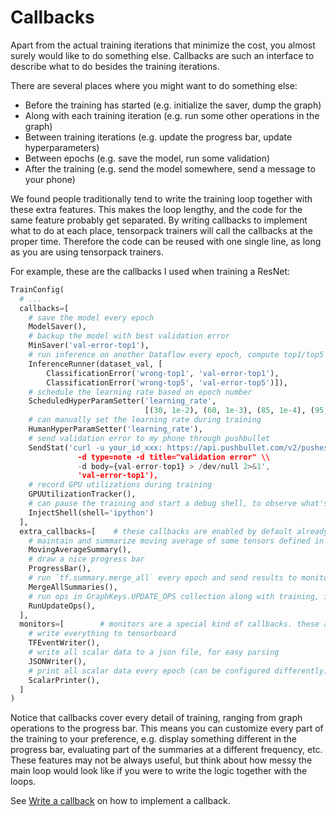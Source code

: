 
# Callbacks

Apart from the actual training iterations that minimize the cost,
you almost surely would like to do something else.
Callbacks are such an interface to describe what to do besides the
training iterations.

There are several places where you might want to do something else:

* Before the training has started (e.g. initialize the saver, dump the graph)
* Along with each training iteration (e.g. run some other operations in the graph)
* Between training iterations (e.g. update the progress bar, update hyperparameters)
* Between epochs (e.g. save the model, run some validation)
* After the training (e.g. send the model somewhere, send a message to your phone)

We found people traditionally tend to write the training loop together with these extra features.
This makes the loop lengthy, and the code for the same feature probably get separated.
By writing callbacks to implement what to do at each place, tensorpack trainers
will call the callbacks at the proper time.
Therefore the code can be reused with one single line, as long as you are using tensorpack trainers.

For example, these are the callbacks I used when training a ResNet:

```python
TrainConfig(
  # ...
  callbacks=[
    # save the model every epoch
    ModelSaver(),
    # backup the model with best validation error
    MinSaver('val-error-top1'),
    # run inference on another Dataflow every epoch, compute top1/top5 classification error and save them in log
    InferenceRunner(dataset_val, [
        ClassificationError('wrong-top1', 'val-error-top1'),
        ClassificationError('wrong-top5', 'val-error-top5')]),
    # schedule the learning rate based on epoch number
    ScheduledHyperParamSetter('learning_rate',
                              [(30, 1e-2), (60, 1e-3), (85, 1e-4), (95, 1e-5)]),
    # can manually set the learning rate during training
    HumanHyperParamSetter('learning_rate'),
    # send validation error to my phone through pushbullet
    SendStat('curl -u your_id_xxx: https://api.pushbullet.com/v2/pushes \\
               -d type=note -d title="validation error" \\
               -d body={val-error-top1} > /dev/null 2>&1',
               'val-error-top1'),
    # record GPU utilizations during training
    GPUUtilizationTracker(),
    # can pause the training and start a debug shell, to observe what's going on
    InjectShell(shell='ipython')
  ],
  extra_callbacks=[    # these callbacks are enabled by default already
    # maintain and summarize moving average of some tensors defined in the model (e.g. training loss, training error)
    MovingAverageSummary(),
    # draw a nice progress bar
    ProgressBar(),
    # run `tf.summary.merge_all` every epoch and send results to monitors
    MergeAllSummaries(),
    # run ops in GraphKeys.UPDATE_OPS collection along with training, if any
    RunUpdateOps(),
  ],
  monitors=[        # monitors are a special kind of callbacks. these are also enabled by default
    # write everything to tensorboard
    TFEventWriter(),
    # write all scalar data to a json file, for easy parsing
    JSONWriter(),
    # print all scalar data every epoch (can be configured differently)
    ScalarPrinter(),
  ]
)
```

Notice that callbacks cover every detail of training, ranging from graph operations to the progress bar.
This means you can customize every part of the training to your preference, e.g. display something
different in the progress bar, evaluating part of the summaries at a different frequency, etc.
These features may not be always useful, but think about how messy the main loop would look like if you
were to write the logic together with the loops.

See [Write a callback](http://tensorpack.readthedocs.io/en/latest/tutorial/extend/callback.html)
on how to implement a callback.
